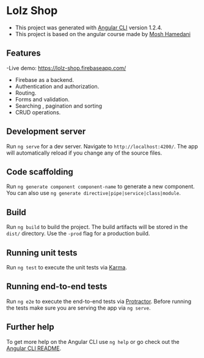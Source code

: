 # Lolz Shop

* This project was generated with [Angular CLI](https://github.com/angular/angular-cli) version 1.2.4.
* This project is based on the angular course made by [Mosh Hamedani](https://codewithmosh.com/p/angular-master-class)

## Features

-Live demo: https://lolz-shop.firebaseapp.com/

* Firebase as a backend.
* Authentication and authorization.
* Routing.
* Forms and validation.
* Searching , pagination and sorting
* CRUD operations.

## Development server

Run `ng serve` for a dev server. Navigate to `http://localhost:4200/`. The app will automatically reload if you change any of the source files.

## Code scaffolding

Run `ng generate component component-name` to generate a new component. You can also use `ng generate directive|pipe|service|class|module`.

## Build

Run `ng build` to build the project. The build artifacts will be stored in the `dist/` directory. Use the `-prod` flag for a production build.

## Running unit tests

Run `ng test` to execute the unit tests via [Karma](https://karma-runner.github.io).

## Running end-to-end tests

Run `ng e2e` to execute the end-to-end tests via [Protractor](http://www.protractortest.org/).
Before running the tests make sure you are serving the app via `ng serve`.

## Further help

To get more help on the Angular CLI use `ng help` or go check out the [Angular CLI README](https://github.com/angular/angular-cli/blob/master/README.md).
